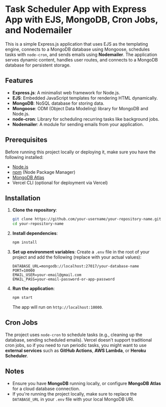 
# Task Scheduler App with Express App with EJS, MongoDB, Cron Jobs, and Nodemailer

This is a simple Express.js application that uses EJS as the templating engine, connects to a MongoDB database using Mongoose, schedules tasks with `node-cron`, and sends emails using **Nodemailer**. The application serves dynamic content, handles user routes, and connects to a MongoDB database for persistent storage.

## Features

- **Express.js**: A minimalist web framework for Node.js.
- **EJS**: Embedded JavaScript templates for rendering HTML dynamically.
- **MongoDB**: NoSQL database for storing data.
- **Mongoose**: ODM (Object Data Modeling) library for MongoDB and Node.js.
- **node-cron**: Library for scheduling recurring tasks like background jobs.
- **Nodemailer**: A module for sending emails from your application.

## Prerequisites

Before running this project locally or deploying it, make sure you have the following installed:
- [Node.js](https://nodejs.org/)
- [npm](https://www.npmjs.com/) (Node Package Manager)
- [MongoDB Atlas](https://www.mongodb.com/cloud/atlas)
- Vercel CLI (optional for deployment via Vercel)

## Installation

1. **Clone the repository**:
    ```bash
    git clone https://github.com/your-username/your-repository-name.git
    cd your-repository-name
    ```

2. **Install dependencies**:
    ```bash
    npm install
    ```

3. **Set up environment variables**:
   Create a `.env` file in the root of your project and add the following (replace with your actual values):
    ```env
    DATABASE_URL=mongodb://localhost:27017/your-database-name
    PORT=10000
    EMAIL_USER=your-email@gmail.com
    EMAIL_PASS=your-email-password-or-app-password
    ```

4. **Run the application**:
    ```bash
    npm start
    ```
    The app will run on `http://localhost:10000`.

## Cron Jobs

The project uses `node-cron` to schedule tasks (e.g., cleaning up the database, sending scheduled emails). Vercel doesn’t support traditional cron jobs, so if you need to run periodic tasks, you might want to use **external services** such as **GitHub Actions**, **AWS Lambda**, or **Heroku Scheduler**.

## Notes

- Ensure you have **MongoDB** running locally, or configure **MongoDB Atlas** for a cloud database connection.
- If you're running the project locally, make sure to replace the `DATABASE_URL` in your `.env` file with your local MongoDB URI.

